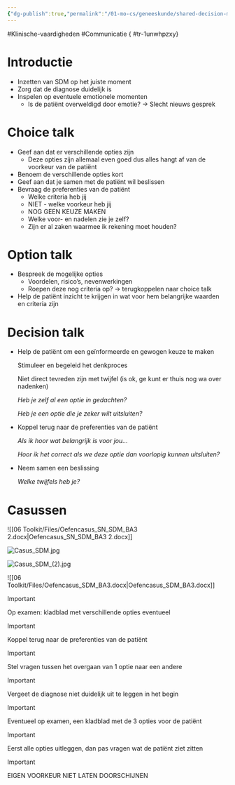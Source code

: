 ```yaml
---
{"dg-publish":true,"permalink":"/01-mo-cs/geneeskunde/shared-decision-making/","noteIcon":"","created":"2024-11-24T10:56:38.134+01:00","updated":"2024-12-29T13:58:44.497+01:00"}
---
```


#Klinische-vaardigheden #Communicatie
{ #tr-1unwhpzxy}


# Introductie

- Inzetten van SDM op het juiste moment
- Zorg dat de diagnose duidelijk is
- Inspelen op eventuele emotionele momenten
    - Is de patiënt overweldigd door emotie? → Slecht nieuws gesprek

# Choice talk

- Geef aan dat er verschillende opties zijn
    - Deze opties zijn allemaal even goed dus alles hangt af van de voorkeur van de patiënt
- Benoem de verschillende opties kort
- Geef aan dat je samen met de patiënt wil beslissen
- Bevraag de preferenties van de patiënt
    - Welke criteria heb jij
    - NIET - welke voorkeur heb jij
    - NOG GEEN KEUZE MAKEN
    - Welke voor- en nadelen zie je zelf?
    - Zijn er al zaken waarmee ik rekening moet houden?

# Option talk

- Bespreek de mogelijke opties
    - Voordelen, risico’s, nevenwerkingen
    - Roepen deze nog criteria op? → terugkoppelen naar choice talk
- Help de patiënt inzicht te krijgen in wat voor hem belangrijke waarden en criteria zijn

# Decision talk

- Help de patiënt om een geïnformeerde en gewogen keuze te maken
    
    Stimuleer en begeleid het denkproces
    
    Niet direct tevreden zijn met twijfel (is ok, ge kunt er thuis nog wa over nadenken)
    
    _Heb je zelf al een optie in gedachten?_
    
    _Heb je een optie die je zeker wilt uitsluiten?_
    
- Koppel terug naar de preferenties van de patiënt
    
    _Als ik hoor wat belangrijk is voor jou..._
    
    _Hoor ik het correct als we deze optie dan voorlopig kunnen uitsluiten?_
    
- Neem samen een beslissing
    
    _Welke twijfels heb je?_


# Casussen

![[06 Toolkit/Files/Oefencasus_SN_SDM_BA3 2.docx|Oefencasus_SN_SDM_BA3 2.docx]]

![Casus_SDM.jpg](/img/user/06%20Toolkit/Files/Casus_SDM.jpg)

![Casus_SDM_(2).jpg](/img/user/06%20Toolkit/Files/Casus_SDM_(2).jpg)

![[06 Toolkit/Files/Oefencasus_SDM_BA3.docx|Oefencasus_SDM_BA3.docx]]

> [!important]  
> Op examen: kladblad met verschillende opties eventueel  
  
> [!important]  
> Koppel terug naar de preferenties van de patiënt  
  
> [!important]  
> Stel vragen tussen het overgaan van 1 optie naar een andere  
  
> [!important]  
> Vergeet de diagnose niet duidelijk uit te leggen in het begin  
  
> [!important]  
> Eventueel op examen, een kladblad met de 3 opties voor de patiënt  
  
> [!important]  
> Eerst alle opties uitleggen, dan pas vragen wat de patiënt ziet zitten  
  
> [!important]  
> EIGEN VOORKEUR NIET LATEN DOORSCHIJNEN